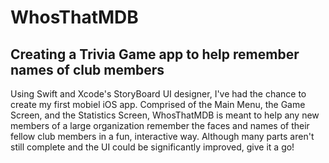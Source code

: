 # WhosThatMDB

## Creating a Trivia Game app to help remember names of club members

Using Swift and Xcode's StoryBoard UI designer, I've had the chance to create my first mobiel iOS app. 
Comprised of the Main Menu, the Game Screen, and the Statistics Screen, WhosThatMDB is meant to help any new members of 
a large organization remember the faces and names of their fellow club members in a fun, interactive way. Although many parts
aren't still complete and the UI could be significantly improved, give it a go! 

